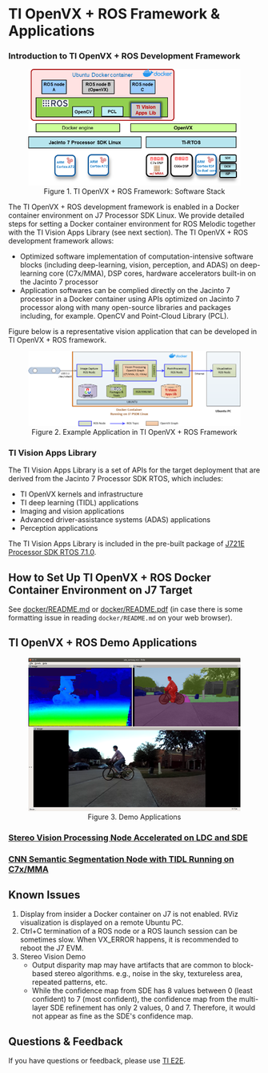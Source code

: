 TI OpenVX + ROS Framework & Applications
========================================

### Introduction to TI OpenVX + ROS Development Framework

<figure class="image">
    <center><img src="docker/docs/tiovx_ros_sw_stack.png" style="width:726px;"/></center>
    <figcaption> <center>Figure 1. TI OpenVX + ROS Framework: Software Stack </center></figcaption>
</figure>

The TI OpenVX + ROS development framework is enabled in a Docker container environment on J7 Processor SDK Linux. We provide detailed steps for setting a Docker container environment for ROS Melodic together with the TI Vision Apps Library (see next section). The TI OpenVX + ROS development framework allows:

- Optimized software implementation of computation-intensive software blocks (including deep-learning, vision, perception, and ADAS) on deep-learning core (C7x/MMA), DSP cores, hardware accelerators built-in on the Jacinto 7 processor
- Application softwares can be complied directly on the Jacinto 7 processor in a Docker container using APIs optimized on Jacinto 7 processor along with many open-source libraries and packages including, for example. OpenCV and Point-Cloud Library (PCL).

Figure below is a representative vision application that can be developed in TI OpenVX + ROS framework.

<figure class="image">
    <center><img src="docker/docs/tiovx_ros_demo_diagram.png" style="width:896px;"/></center>
    <figcaption> <center>Figure 2. Example Application in TI OpenVX + ROS Framework </center></figcaption>
</figure>

### TI Vision Apps Library
The TI Vision Apps Library is a set of APIs for the target deployment that are derived from the Jacinto 7 Processor SDK RTOS, which includes:
- TI OpenVX kernels and infrastructure
- TI deep learning (TIDL) applications
- Imaging and vision applications
- Advanced driver-assistance systems (ADAS) applications
- Perception applications

The TI Vision Apps Library is included in the pre-built package of [J721E Processor SDK RTOS 7.1.0](https://software-dl.ti.com/jacinto7/esd/processor-sdk-rtos-jacinto7/latest/index_FDS.html).

## How to Set Up TI OpenVX + ROS Docker Container Environment on J7 Target
See [docker/README.md](docker/README.md) or [docker/README.pdf](docker/README.pdf) (in case there is some formatting issue in reading `docker/README.md` on your web browser).

## TI OpenVX + ROS Demo Applications

<figure class="image">
    <center><img src="docker/docs/sde_semseg_rviz.png" style="width:700px;"/></center>
    <figcaption> <center>Figure 3. Demo Applications </center></figcaption>
</figure>

### [Stereo Vision Processing Node Accelerated on LDC and SDE](nodes/ti_sde/README.md)

### [CNN Semantic Segmentation Node with TIDL Running on C7x/MMA](nodes/ti_semseg_cnn/README.md)

## Known Issues

1. Display from insider a Docker container on J7 is not enabled. RViz visualization is displayed on a remote Ubuntu PC.
2. Ctrl+C termination of a ROS node or a ROS launch session can be sometimes slow. When VX_ERROR happens, it is recommended to reboot the J7 EVM.
3. Stereo Vision Demo
    * Output disparity map may have artifacts that are common to block-based stereo algorithms. e.g., noise in the sky, textureless area, repeated patterns, etc.
    * While the confidence map from SDE has 8 values between 0 (least confident) to 7 (most confident), the confidence map from the multi-layer SDE refinement has only 2 values, 0 and 7. Therefore, it would not appear as fine as the SDE's confidence map.

## Questions & Feedback

If you have questions or feedback, please use [TI E2E](https://e2e.ti.com/support/processors).

